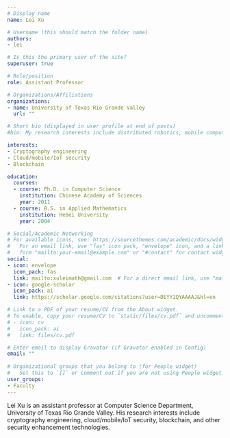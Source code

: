 ```yaml
---
# Display name
name: Lei Xu

# Username (this should match the folder name)
authors:
- lei

# Is this the primary user of the site?
superuser: true

# Role/position
role: Assistant Professor

# Organizations/Affiliations
organizations:
- name: University of Texas Rio Grande Valley
  url: ""

# Short bio (displayed in user profile at end of posts)
#bio: My research interests include distributed robotics, mobile computing and programmable matter.

interests:
- Cryptography engineering
- Cloud/mobile/IoT security
- Blockchain

education:
  courses:
  - course: Ph.D. in Computer Science
    institution: Chinese Academy of Sciences
    year: 2011
  - course: B.S. in Applied Mathematics
    institution: Hebei University
    year: 2004

# Social/Academic Networking
# For available icons, see: https://sourcethemes.com/academic/docs/widgets/#icons
#   For an email link, use "fas" icon pack, "envelope" icon, and a link in the
#   form "mailto:your-email@example.com" or "#contact" for contact widget.
social:
- icon: envelope
  icon_pack: fas
  link: mailto:xuleimath@gmail.com  # For a direct email link, use "mailto:test@example.org".
- icon: google-scholar
  icon_pack: ai
  link: https://scholar.google.com/citations?user=DEYY1QYAAAAJ&hl=en

# Link to a PDF of your resume/CV from the About widget.
# To enable, copy your resume/CV to `static/files/cv.pdf` and uncomment the lines below.  
# - icon: cv
#   icon_pack: ai
#   link: files/cv.pdf

# Enter email to display Gravatar (if Gravatar enabled in Config)
email: ""
  
# Organizational groups that you belong to (for People widget)
#   Set this to `[]` or comment out if you are not using People widget.  
user_groups:
- Faculty
---
```


Lei Xu is an assistant professor at Computer Science Department, University of Texas Rio Grande Valley. His research interests include cryptography engineering, cloud/mobile/IoT security, blockchain, and other security enhancement technologies.